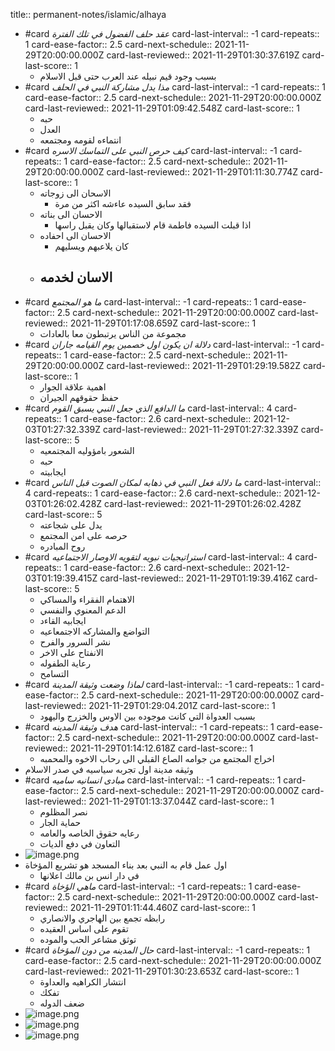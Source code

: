 title:: permanent-notes/islamic/alhaya

- #card _عقد حلف الفضول في تلك الفترة_
  card-last-interval:: -1
  card-repeats:: 1
  card-ease-factor:: 2.5
  card-next-schedule:: 2021-11-29T20:00:00.000Z
  card-last-reviewed:: 2021-11-29T01:30:37.619Z
  card-last-score:: 1
	- بسبب وجود قيم نبيله عند العرب حتى قبل الاسلام
- #card _مذا يدل مشاركة النبي في الحلف_
  card-last-interval:: -1
  card-repeats:: 1
  card-ease-factor:: 2.5
  card-next-schedule:: 2021-11-29T20:00:00.000Z
  card-last-reviewed:: 2021-11-29T01:09:42.548Z
  card-last-score:: 1
	- حبه
	- العدل
	- انتماءه لقومه ومجتمعه
- #card _كيف حرص النبي على التماسك الاسره_
  card-last-interval:: -1
  card-repeats:: 1
  card-ease-factor:: 2.5
  card-next-schedule:: 2021-11-29T20:00:00.000Z
  card-last-reviewed:: 2021-11-29T01:11:30.774Z
  card-last-score:: 1
	- الاسحان الى زوجاته
		- فقد سابق السيده عاءشه اكثر من مرة
	- الاحسان الى بناته
		- اذا قبلت السيده فاطمة قام لاستقبالها وكان يقبل راسها
	- الاحسان الى احفاده
		- كان يلاعبهم ويسليهم
	- الاسان لخدمه
		-
- #card _ما هو المجتمع_
  card-last-interval:: -1
  card-repeats:: 1
  card-ease-factor:: 2.5
  card-next-schedule:: 2021-11-29T20:00:00.000Z
  card-last-reviewed:: 2021-11-29T01:17:08.659Z
  card-last-score:: 1
	- مجموعة من الناس يرتبطون معا بالعادات
- #card _دلالة ان يكون اول خصمين يوم القيامه جاران_
  card-last-interval:: -1
  card-repeats:: 1
  card-ease-factor:: 2.5
  card-next-schedule:: 2021-11-29T20:00:00.000Z
  card-last-reviewed:: 2021-11-29T01:29:19.582Z
  card-last-score:: 1
	- اهمية علاقة الجوار
	- حفظ حقوقهم الجيران
- #card _ما الدافع الذي جعل النبي يسبق القوم_
  card-last-interval:: 4
  card-repeats:: 1
  card-ease-factor:: 2.6
  card-next-schedule:: 2021-12-03T01:27:32.339Z
  card-last-reviewed:: 2021-11-29T01:27:32.339Z
  card-last-score:: 5
	- الشعور بامؤوليه المجتمعيه
	- حبه
	- ايجابيته
- #card _ما دلالة فعل النبي في ذهابه لمكان الصوت قبل الناس_
  card-last-interval:: 4
  card-repeats:: 1
  card-ease-factor:: 2.6
  card-next-schedule:: 2021-12-03T01:26:02.428Z
  card-last-reviewed:: 2021-11-29T01:26:02.428Z
  card-last-score:: 5
	- يدل على شجاعته
	- حرصه على امن المجتمع
	- روح المبادره
- #card _استراتيجيات نبويه لتقويه الاوصار الاجتماعيه_
  card-last-interval:: 4
  card-repeats:: 1
  card-ease-factor:: 2.6
  card-next-schedule:: 2021-12-03T01:19:39.415Z
  card-last-reviewed:: 2021-11-29T01:19:39.416Z
  card-last-score:: 5
	- الاهتمام الفقراء والمساكي
	- الدعم المعنوي والنفسي
	- ايجابيه القاءد
	- التواضع والمشاركه الاجتمعاعيه
	- نشر السرور والفرح
	- الانفتاح على الاخر
	- رعاية الطفوله
	- التسامح
- #card _لماذا وضعت وثيقة المدينة_
  card-last-interval:: -1
  card-repeats:: 1
  card-ease-factor:: 2.5
  card-next-schedule:: 2021-11-29T20:00:00.000Z
  card-last-reviewed:: 2021-11-29T01:29:04.201Z
  card-last-score:: 1
	- بسبب العدواة التي كانت موجوده بين الاوس والخزرج واليهود
- #card _هدف وثيقة المدينه_
  card-last-interval:: -1
  card-repeats:: 1
  card-ease-factor:: 2.5
  card-next-schedule:: 2021-11-29T20:00:00.000Z
  card-last-reviewed:: 2021-11-29T01:14:12.618Z
  card-last-score:: 1
	- اخراج المجتمع من جوامه الصاع القبلي الى رحاب الاخوه والمحمبه
- وثيقه مدينة اول تجربه سياسيه في صدر الاسلام
- #card _مبادى انسانيه ساميه_
  card-last-interval:: -1
  card-repeats:: 1
  card-ease-factor:: 2.5
  card-next-schedule:: 2021-11-29T20:00:00.000Z
  card-last-reviewed:: 2021-11-29T01:13:37.044Z
  card-last-score:: 1
	- نصر المظلوم
	- حماية الجار
	- رعايه حقوق الخاصه والعامه
	- التعاون في دفع الديات
- ![image.png](/home/rj/Pictures/calc/Screenshot_20211124_042357.png)
- اول عمل قام به النبي بعد بناء المسجد هو تشريع المؤخاة
	- في دار انس بن مالك اعلانها
- #card _ماهي الؤخاة_
  card-last-interval:: -1
  card-repeats:: 1
  card-ease-factor:: 2.5
  card-next-schedule:: 2021-11-29T20:00:00.000Z
  card-last-reviewed:: 2021-11-29T01:11:44.460Z
  card-last-score:: 1
	- رابظه تجمع بين الهاجري والانصاري
	- تقوم على اساس العقيده
	- توثق مشاعر الحب والموده
- #card _حال المدينه من دون المؤخاة_
  card-last-interval:: -1
  card-repeats:: 1
  card-ease-factor:: 2.5
  card-next-schedule:: 2021-11-29T20:00:00.000Z
  card-last-reviewed:: 2021-11-29T01:30:23.653Z
  card-last-score:: 1
	- انتشار الكراهيه والعداوة
	- تفكك
	- ضعف الدوله
- ![image.png](/home/rj/Pictures/calc/Screenshot_20211124_043011.png)
- ![image.png](/home/rj/Pictures/calc/Screenshot_20211124_043107.png)
- ![image.png](/home/rj/Pictures/calc/Screenshot_20211124_043216.png)